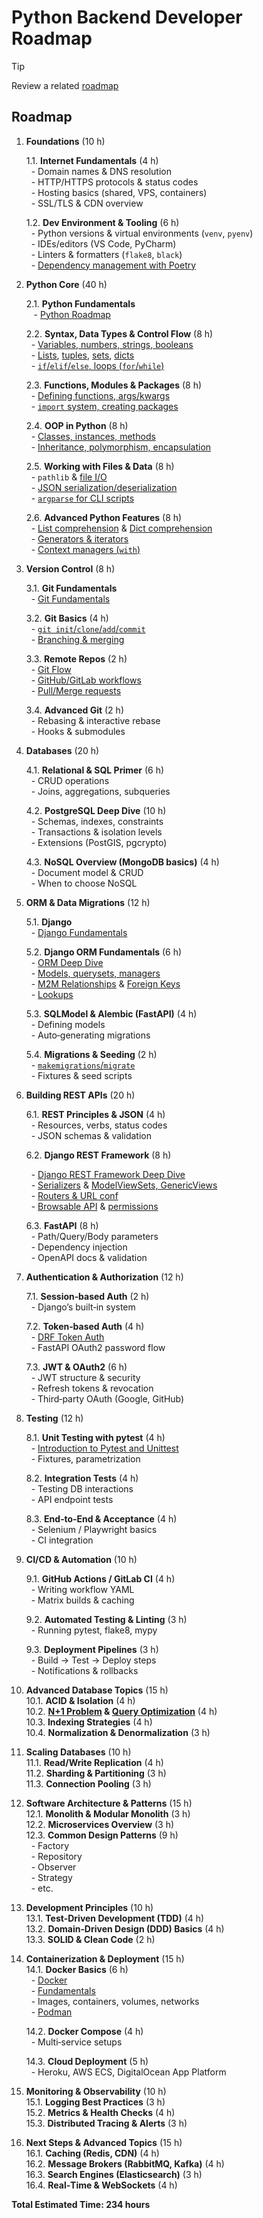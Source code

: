 # Python Backend Developer Roadmap

> [!TIP]
> Review a related [roadmap](./notes/roadmap/README.md)

## Roadmap

1. **Foundations** (10 h)

   1.1. **Internet Fundamentals** (4 h)  
   &nbsp;&nbsp;- Domain names & DNS resolution  
   &nbsp;&nbsp;- HTTP/HTTPS protocols & status codes  
   &nbsp;&nbsp;- Hosting basics (shared, VPS, containers)  
   &nbsp;&nbsp;- SSL/TLS & CDN overview

   1.2. **Dev Environment & Tooling** (6 h)  
   &nbsp;&nbsp;- Python versions & virtual environments (`venv`, `pyenv`)  
   &nbsp;&nbsp;- IDEs/editors (VS Code, PyCharm)  
   &nbsp;&nbsp;- Linters & formatters (`flake8`, `black`)  
   &nbsp;&nbsp;- [Dependency management with Poetry](https://github.com/iBrokeTheCode/python-roadmap/blob/main/Tools/poetry.md)

2. **Python Core** (40 h)

   2.1. **Python Fundamentals**  
   &nbsp;&nbsp; - [Python Roadmap](https://github.com/iBrokeTheCode/python-roadmap)

   2.2. **Syntax, Data Types & Control Flow** (8 h)  
   &nbsp;&nbsp;- [Variables, numbers, strings, booleans](https://github.com/iBrokeTheCode/python-roadmap/blob/main/Fundamentals/Variables_Types_Operators.md)  
   &nbsp;&nbsp;- [Lists](https://github.com/iBrokeTheCode/python-roadmap/blob/main/Fundamentals/Lists/Lists.md), [tuples](https://github.com/iBrokeTheCode/python-roadmap/blob/main/Fundamentals/Tuples/Tuples.md), [sets](https://github.com/iBrokeTheCode/python-roadmap/blob/main/Fundamentals/Sets/Sets.md), [dicts](https://github.com/iBrokeTheCode/python-roadmap/blob/main/Fundamentals/Dicts/Dicts.md)  
   &nbsp;&nbsp;- [`if`/`elif`/`else`, loops (`for`/`while`)](https://github.com/iBrokeTheCode/python-roadmap/blob/main/Fundamentals/Control_Flow.md)

   2.3. **Functions, Modules & Packages** (8 h)  
   &nbsp;&nbsp;- [Defining functions, args/kwargs](https://github.com/iBrokeTheCode/python-roadmap/blob/main/Fundamentals/Functions/Advanced_Functions.md)  
   &nbsp;&nbsp;- [`import` system, creating packages](https://github.com/iBrokeTheCode/python-roadmap/blob/main/Standard_Library_Modules/Modules_Packages/Modules_Packages.md)

   2.4. **OOP in Python** (8 h)  
   &nbsp;&nbsp;- [Classes, instances, methods](https://github.com/iBrokeTheCode/python-roadmap/blob/main/OOP/OOP_Pillars.md#1-classes--objects)  
   &nbsp;&nbsp;- [Inheritance, polymorphism, encapsulation](https://github.com/iBrokeTheCode/python-roadmap/blob/main/OOP/OOP_Pillars.md#3-encapsulation-inheritance-polymorphism-abstraction)

   2.5. **Working with Files & Data** (8 h)  
   &nbsp;&nbsp;- `pathlib` & [file I/O](https://github.com/iBrokeTheCode/python-roadmap/blob/main/Standard_Library_Modules/Files_IO/Files_IO.md)  
   &nbsp;&nbsp;- [JSON serialization/deserialization](https://github.com/iBrokeTheCode/python-roadmap/blob/main/Standard_Library_Modules/Core_Modules/JSON/JSON.md)  
   &nbsp;&nbsp;- [`argparse` for CLI scripts](https://github.com/iBrokeTheCode/python-roadmap/blob/main/Standard_Library_Modules/Core_Modules/Argparse/Argparse.md)

   2.6. **Advanced Python Features** (8 h)  
   &nbsp;&nbsp;- [List comprehension](https://github.com/iBrokeTheCode/python-roadmap/blob/main/Fundamentals/Lists/Lists.md#list-comprehension) & [Dict comprehension](https://github.com/iBrokeTheCode/python-roadmap/blob/main/Fundamentals/Dicts/Dicts.md#dictionary-comprehensions)  
   &nbsp;&nbsp;- [Generators & iterators](https://github.com/iBrokeTheCode/python-roadmap/blob/main/Advanced/Generators_and_Iterators/Generators_and_Iterators.md)  
   &nbsp;&nbsp;- [Context managers (`with`)](https://github.com/iBrokeTheCode/python-roadmap/blob/main/Advanced/Context_Managers/Context_Managers.md)

3. **Version Control** (8 h)

   3.1. **Git Fundamentals**  
   &nbsp;&nbsp;- [Git Fundamentals](https://github.com/ibrokethecode/git-tutorial)

   3.2. **Git Basics** (4 h)  
   &nbsp;&nbsp;- [`git init`/`clone`/`add`/`commit`](https://github.com/ibrokethecode/git-tutorial?tab=readme-ov-file#-basic-commands)  
   &nbsp;&nbsp;- [Branching & merging](https://github.com/ibrokethecode/git-tutorial?tab=readme-ov-file#-branching)

   3.3. **Remote Repos** (2 h)  
   &nbsp;&nbsp;- [Git Flow](https://github.com/ibrokethecode/git-tutorial?tab=readme-ov-file#git-flow)  
   &nbsp;&nbsp;- [GitHub/GitLab workflows](https://github.com/ibrokethecode/git-tutorial?tab=readme-ov-file#github-flow)  
   &nbsp;&nbsp;- [Pull/Merge requests](https://github.com/ibrokethecode/git-tutorial?tab=readme-ov-file#-pull-requests-prs)

   3.4. **Advanced Git** (2 h)  
   &nbsp;&nbsp;- Rebasing & interactive rebase  
   &nbsp;&nbsp;- Hooks & submodules

4. **Databases** (20 h)

   4.1. **Relational & SQL Primer** (6 h)  
   &nbsp;&nbsp;- CRUD operations  
   &nbsp;&nbsp;- Joins, aggregations, subqueries

   4.2. **PostgreSQL Deep Dive** (10 h)  
   &nbsp;&nbsp;- Schemas, indexes, constraints  
   &nbsp;&nbsp;- Transactions & isolation levels  
   &nbsp;&nbsp;- Extensions (PostGIS, pgcrypto)

   4.3. **NoSQL Overview (MongoDB basics)** (4 h)  
   &nbsp;&nbsp;- Document model & CRUD  
   &nbsp;&nbsp;- When to choose NoSQL

5. **ORM & Data Migrations** (12 h)

   5.1. **Django**  
   &nbsp;&nbsp;- [Django Fundamentals](./notes/django/README.md)

   5.2. **Django ORM Fundamentals** (6 h)  
   &nbsp;&nbsp;- [ORM Deep Dive](https://github.com/ibrokethecode/orm-deep-dive?tab=readme-ov-file#orm-deep-dive-tutorial)  
   &nbsp;&nbsp;- [Models, querysets, managers](https://github.com/iBrokeTheCode/orm-deep-dive/blob/main/notes/lesson-02.md)  
   &nbsp;&nbsp;- [M2M Relationships](https://github.com/iBrokeTheCode/orm-deep-dive/blob/main/notes/lesson-08.md) & [Foreign Keys](https://github.com/iBrokeTheCode/orm-deep-dive/blob/main/notes/lesson-03.md)  
   &nbsp;&nbsp;- [Lookups](https://github.com/iBrokeTheCode/orm-deep-dive/blob/main/notes/lesson-06.md)

   5.3. **SQLModel & Alembic (FastAPI)** (4 h)  
   &nbsp;&nbsp;- Defining models  
   &nbsp;&nbsp;- Auto‑generating migrations

   5.4. **Migrations & Seeding** (2 h)  
   &nbsp;&nbsp;- [`makemigrations`/`migrate`](https://github.com/iBrokeTheCode/orm-deep-dive/blob/main/notes/lesson-02.md)  
   &nbsp;&nbsp;- Fixtures & seed scripts

6. **Building REST APIs** (20 h)

   6.1. **REST Principles & JSON** (4 h)  
   &nbsp;&nbsp;- Resources, verbs, status codes  
   &nbsp;&nbsp;- JSON schemas & validation

   6.2. **Django REST Framework** (8 h)

   &nbsp;&nbsp;- [Django REST Framework Deep Dive](https://github.com/iBrokeTheCode/django-rest-framework)  
   &nbsp;&nbsp;- [Serializers](https://github.com/iBrokeTheCode/django-rest-framework/blob/main/notes/lesson-02.md) & [ModelViewSets, GenericViews](https://github.com/iBrokeTheCode/django-rest-framework/blob/main/notes/lesson-06.md)  
   &nbsp;&nbsp;- [Routers & URL conf](https://github.com/iBrokeTheCode/django-rest-framework/blob/main/notes/lesson-20.md)  
   &nbsp;&nbsp;- [Browsable API](https://github.com/iBrokeTheCode/django-rest-framework/blob/main/notes/lesson-02.md) & [permissions](https://github.com/iBrokeTheCode/django-rest-framework/blob/main/notes/lesson-08.md)

   6.3. **FastAPI** (8 h)  
   &nbsp;&nbsp;- Path/Query/Body parameters  
   &nbsp;&nbsp;- Dependency injection  
   &nbsp;&nbsp;- OpenAPI docs & validation

7. **Authentication & Authorization** (12 h)

   7.1. **Session‑based Auth** (2 h)  
   &nbsp;&nbsp;- Django’s built‑in system

   7.2. **Token‑based Auth** (4 h)  
   &nbsp;&nbsp;- [DRF Token Auth](https://github.com/iBrokeTheCode/django-rest-framework/blob/main/notes/lesson-12.md)  
   &nbsp;&nbsp;- FastAPI OAuth2 password flow

   7.3. **JWT & OAuth2** (6 h)  
   &nbsp;&nbsp;- JWT structure & security  
   &nbsp;&nbsp;- Refresh tokens & revocation  
   &nbsp;&nbsp;- Third‑party OAuth (Google, GitHub)

8. **Testing** (12 h)

   8.1. **Unit Testing with pytest** (4 h)  
   &nbsp;&nbsp;- [Introduction to Pytest and Unittest](https://github.com/iBrokeTheCode/python-roadmap/blob/main/testing/Unit_Testing.md)  
   &nbsp;&nbsp;- Fixtures, parametrization

   8.2. **Integration Tests** (4 h)  
   &nbsp;&nbsp;- Testing DB interactions  
   &nbsp;&nbsp;- API endpoint tests

   8.3. **End‑to‑End & Acceptance** (4 h)  
   &nbsp;&nbsp;- Selenium / Playwright basics  
   &nbsp;&nbsp;- CI integration

9. **CI/CD & Automation** (10 h)

   9.1. **GitHub Actions / GitLab CI** (4 h)  
   &nbsp;&nbsp;- Writing workflow YAML  
   &nbsp;&nbsp;- Matrix builds & caching

   9.2. **Automated Testing & Linting** (3 h)  
   &nbsp;&nbsp;- Running pytest, flake8, mypy

   9.3. **Deployment Pipelines** (3 h)  
   &nbsp;&nbsp;- Build → Test → Deploy steps  
   &nbsp;&nbsp;- Notifications & rollbacks

10. **Advanced Database Topics** (15 h)  
    10.1. **ACID & Isolation** (4 h)  
    10.2. **[N+1 Problem](https://github.com/iBrokeTheCode/orm-deep-dive/blob/main/notes/lesson-07.md#n1-problem) & [Query Optimization](https://github.com/iBrokeTheCode/orm-deep-dive/blob/main/notes/lesson-07.md)** (4 h)  
    10.3. **Indexing Strategies** (4 h)  
    10.4. **Normalization & Denormalization** (3 h)

11. **Scaling Databases** (10 h)  
    11.1. **Read/Write Replication** (4 h)  
    11.2. **Sharding & Partitioning** (3 h)  
    11.3. **Connection Pooling** (3 h)

12. **Software Architecture & Patterns** (15 h)  
    12.1. **Monolith & Modular Monolith** (3 h)  
    12.2. **Microservices Overview** (3 h)  
    12.3. **Common Design Patterns** (9 h)  
    &nbsp;&nbsp;- Factory  
    &nbsp;&nbsp;- Repository  
    &nbsp;&nbsp;- Observer  
    &nbsp;&nbsp;- Strategy  
    &nbsp;&nbsp;- etc.

13. **Development Principles** (10 h)  
    13.1. **Test‑Driven Development (TDD)** (4 h)  
    13.2. **Domain‑Driven Design (DDD) Basics** (4 h)  
    13.3. **SOLID & Clean Code** (2 h)

14. **Containerization & Deployment** (15 h)  
    14.1. **Docker Basics** (6 h)  
    &nbsp;&nbsp;- [Docker](./notes/containers/docker/README.md)  
    &nbsp;&nbsp;- [Fundamentals](./notes/containers/docker/lesson-02.md)  
    &nbsp;&nbsp;- Images, containers, volumes, networks  
    &nbsp;&nbsp;- [Podman](./notes/containers/podman/README.md)

    14.2. **Docker Compose** (4 h)  
    &nbsp;&nbsp;- Multi‑service setups

    14.3. **Cloud Deployment** (5 h)  
    &nbsp;&nbsp;- Heroku, AWS ECS, DigitalOcean App Platform

15. **Monitoring & Observability** (10 h)  
    15.1. **Logging Best Practices** (3 h)  
    15.2. **Metrics & Health Checks** (4 h)  
    15.3. **Distributed Tracing & Alerts** (3 h)

16. **Next Steps & Advanced Topics** (15 h)  
    16.1. **Caching (Redis, CDN)** (4 h)  
    16.2. **Message Brokers (RabbitMQ, Kafka)** (4 h)  
    16.3. **Search Engines (Elasticsearch)** (3 h)  
    16.4. **Real‑Time & WebSockets** (4 h)

**Total Estimated Time: 234 hours**
